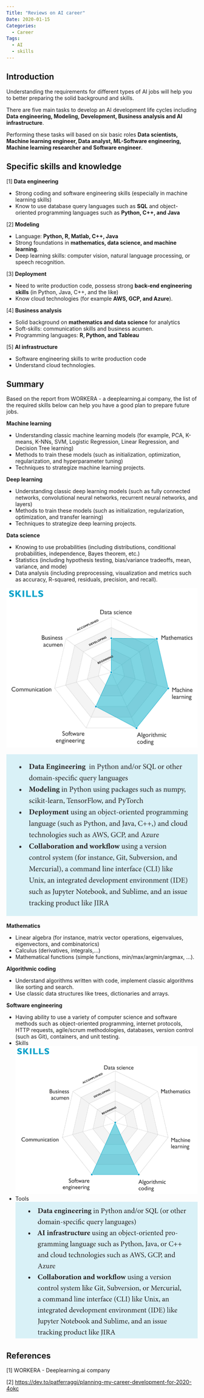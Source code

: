 ```yaml
---
Title: "Reviews on AI career"
Date: 2020-01-15
Categories:
  - Career
Tags:
  - AI
  - skills
---
```


## Introduction
Understanding the requirements for different types of AI jobs will help you to better preparing the solid background and skills.

There are five main tasks to develop an AI development life cycles including __Data engineering, Modeling, Development, 
Business analysis and AI infrastructure__.

Performing these tasks will based on six basic roles __Data scientists, Machine learning engineer, Data analyst, 
ML-Software engineering, Machine learning researcher and Software engineer__.

## Specific skills and knowledge
[1] **Data engineering**
- Strong coding and software engineering skills (especially in machine learning skills)
- Know to use database query languages such as __SQL__ and object-oriented programming languages such as __Python, C++, and Java__

[2] **Modeling**
- Language: __Python, R, Matlab, C++, Java__
- Strong foundations in __mathematics, data science, and machine learning__.
- Deep learning skills: computer vision, natural language processing, or speech recognition.

[3] **Deployment**
- Need to write production code, possess strong __back-end engineering skills__ (in Python, Java, C++, and the like)
- Know cloud technologies (for example __AWS, GCP, and Azure__).

[4] **Business analysis**
- Solid background on __mathematics and data science__ for analytics
- Soft-skills: communication skills and business acumen.
- Programming languages: __R, Python, and Tableau__

[5] **AI infrastructure**
- Software engineering skills to write production code 
- Understand cloud technologies.

## Summary

Based on the report from WORKERA - a deeplearning.ai company, the list of the required skills below 
can help you have a good plan to prepare future jobs.

**Machine learning**
- Understanding classic machine learning models (for example, PCA, K-means, K-NNs, SVM, Logistic Regression, Linear
Regression, and Decision Tree learning)
- Methods to train these models (such as initialization, optimization, regularization, and hyperparameter tuning)
- Techniques to strategize machine learning projects.

**Deep learning**
- Understanding classic deep learning models (such as fully connected networks, convolutional neural networks, recurrent neural
networks, and layers)
- Methods to train these models (such as initialization, regularization, optimization, and transfer learning)
- Techniques to strategize deep learning projects.

**Data science**
- Knowing to use probabilities (including distributions, conditional probabilities, independence, Bayes theorem, etc.)
- Statistics (including hypothesis testing, bias/variance tradeoffs, mean, variance, and mode)
- Data analysis (including preprocessing, visualization and metrics such as accuracy, R-squared, residuals, precision, and recall).

![alttext](/assets/MLEngineer/ML-DS-skills.png)

![alttext](/assets/MLEngineer/ML-DS-tools.png)

**Mathematics**
- Linear algebra (for instance, matrix vector operations, eigenvalues, eigenvectors, and combinatorics)
- Calculus (derivatives, integrals,...) 
- Mathematical functions (simple functions, min/max/argmin/argmax, ...).

**Algorithmic coding**
- Understand algorithms written with code, implement classic algorithms like sorting and search.
- Use classic data structures like trees, dictionaries and arrays.

**Software engineering**
- Having ability to use a variety of computer science and software methods such as object-oriented programming, internet
protocols, HTTP requests, agile/scrum methodologies, databases, version control (such as Git), containers, and unit testing.
- Skills
![alttext](/assets/MLEngineer/SoftwareEngineering-skills.png)
- Tools
![alttext](/assets/MLEngineer/SoftwareEngineering-tools.png)

## References
[1] WORKERA - Deeplearning.ai company

[2] https://dev.to/patferraggi/planning-my-career-development-for-2020-4okc
